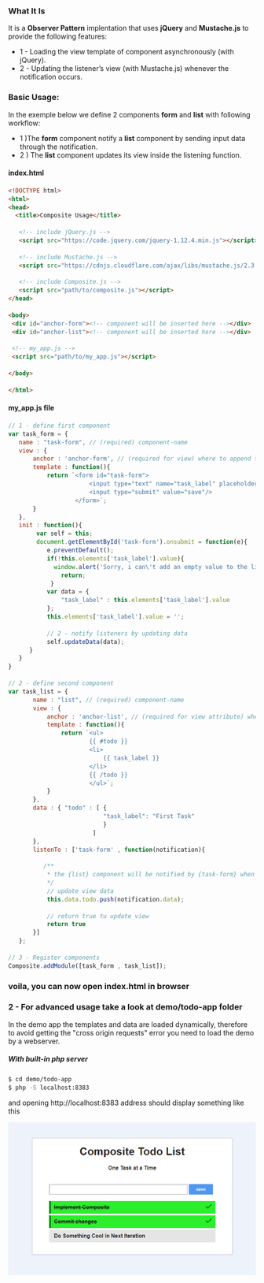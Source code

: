 ### What It Is
It is a **Observer Pattern** implentation that uses **jQuery** and **Mustache.js** to provide the following features:
* 1 - Loading the view template of component asynchronously (with jQuery).
* 2 - Updating the listener’s view (with Mustache.js) whenever the notification occurs.

 ### Basic Usage:
 In the exemple below we define 2 components **form** and **list** with following workflow:
 * 1 )The **form** component notify a **list** component by sending input data through the notification.
 * 2 ) The **list** component updates its view inside the listening function.
 
 #### index.html
 ```html
 <!DOCTYPE html>
<html>
<head>
   <title>Composite Usage</title>
 
    <!-- include jQuery.js -->
    <script src="https://code.jquery.com/jquery-1.12.4.min.js"></script>
    
    <!-- include Mustache.js -->
    <script src="https://cdnjs.cloudflare.com/ajax/libs/mustache.js/2.3.0/mustache.js"></script>
                    
    <!-- include Composite.js -->
    <script src="path/to/composite.js"></script>        
 </head>
 
 <body>
  <div id="anchor-form"><!-- component will be inserted here --></div>            
  <div id="anchor-list"><!-- component will be inserted here --></div>
  
  <!-- my_app.js -->
  <script src="path/to/my_app.js"></script>
 
 </body>
 
 </html>
 
```
 
 #### my_app.js file
 
 ```js
 // 1 - define first component
 var task_form = {
    name : "task-form", // (required) component-name
    view : {
        anchor : 'anchor-form', // (required for view) where to append the component in index.html
        template : function(){
            return `<form id="task-form">
                        <input type="text" name="task_label" placeholder="your task here"/>
                        <input type="submit" value="save"/>
                    </form>`;
        }
    },
    init : function(){    
         var self = this;
         document.getElementById('task-form').onsubmit = function(e){
            e.preventDefault();
            if(!this.elements['task_label'].value){
              window.alert('Sorry, i can\'t add an empty value to the list');
                return;
             }
            var data = {
                "task_label" : this.elements['task_label'].value
            };
            this.elements['task_label'].value = '';

            // 2 - notify listeners by updating data
            self.updateData(data);
       }
    }
}
    
// 2 - define second component 
 var task_list = {
        name : "list", // (required) component-name
        view : {            
            anchor : 'anchor-list', // (required for view attribute) where to append the component in index.html
            template : function(){
                return `<ul>
                        {{ #todo }}
                        <li>
                            {{ task_label }}
                        </li>
                        {{ /todo }}
                        </ul>`;
            }
        },
        data : { "todo" : [ {
                            "task_label": "First Task"
                            }
                         ]
        },
        listenTo : ['task-form' , function(notification){

           /**
            * the {list} component will be notified by {task-form} when the form is submitted
            */
            // update view data
            this.data.todo.push(notification.data);
            
            // return true tu update view
            return true
        }]
    };
    
// 3 - Register components
 Composite.addModule([task_form , task_list]);
 
 ```
 ### voila, you can now open index.html in browser
 
 
 ### 2 - For advanced usage take a look at **demo/todo-app** folder

 In the demo app the templates and data are loaded dynamically, therefore to avoid getting the "cross origin requests" error you need to load the demo by a webserver.

##### With built-in php server
```bash
$ cd demo/todo-app
$ php -S localhost:8383
```
and opening http://localhost:8383 address should display something like this

![Todo Demo](/demo/todo-app/demo.png?raw=true "Todo List")
